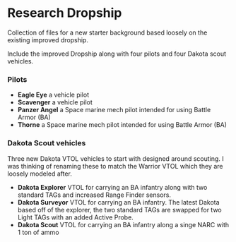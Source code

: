 # Research Dropship
Collection of files for a new starter background based loosely on the existing improved dropship.

Include the improved Dropship along with four pilots and four Dakota scout vehicles.

### Pilots
- **Eagle Eye** a vehicle pilot
- **Scavenger** a vehicle pilot
- **Panzer Angel** a Space marine mech pilot intended for using Battle Armor (BA)
- **Thorne** a  Space marine mech pilot intended for using Battle Armor (BA)


### Dakota Scout vehicles
Three new Dakota VTOL vehicles to start with designed around scouting. I was thinking of renaming these to match the Warrior VTOL which they are loosely modeled after.
- **Dakota Explorer** VTOL for carrying an BA infantry along with two standard TAGs and increased Range Finder sensors.
- **Dakota Surveyor** VTOL for carrying an BA infantry. The latest Dakota based off of the  explorer, the two standard TAGs are swapped for two Light TAGs with an added Active Probe.
- **Dakota Scout** VTOL for carrying an BA infantry along a singe NARC with 1 ton of ammo
  
